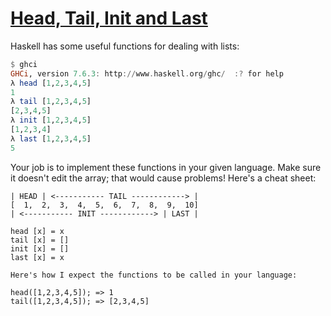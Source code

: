 # [Head, Tail, Init and Last](https://www.codewars.com/kata/head-tail-init-and-last)
Haskell has some useful functions for dealing with lists:
``` haskell
$ ghci
GHCi, version 7.6.3: http://www.haskell.org/ghc/  :? for help
λ head [1,2,3,4,5]
1
λ tail [1,2,3,4,5]
[2,3,4,5]
λ init [1,2,3,4,5]
[1,2,3,4]
λ last [1,2,3,4,5]
5
```
Your job is to implement these functions in your given language. Make sure it doesn't edit the array; that would cause problems! Here's a cheat sheet:
```
| HEAD | <----------- TAIL ------------> |
[  1,  2,  3,  4,  5,  6,  7,  8,  9,  10]
| <----------- INIT ------------> | LAST |

head [x] = x
tail [x] = []
init [x] = []
last [x] = x

Here's how I expect the functions to be called in your language:

head([1,2,3,4,5]); => 1
tail([1,2,3,4,5]); => [2,3,4,5]
```
